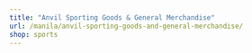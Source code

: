 ```yaml
---
title: "Anvil Sporting Goods & General Merchandise"
url: /manila/anvil-sporting-goods-and-general-merchandise/
shop: sports
---
```

